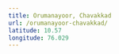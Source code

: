 ```yaml
---
title: Orumanayoor, Chavakkad
url: /orumanayoor-chavakkad/
latitude: 10.57
longitude: 76.029
---
```

